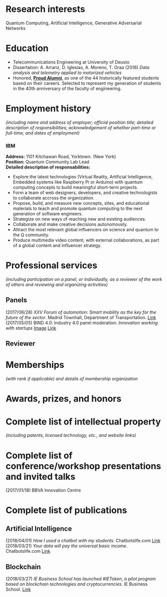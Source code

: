 # Research interests
Quantum Computing, Artificial Intelligence, Generative Adversarial Networks

# Education
* Telecommunications Engineering at University of Deusto  
* Dissertation: A. Arranz, D. Iglesias, A. Moreno, T. Oraa (2016) *Data analysis and telemetry applied to motorized vehicles*  
* Honored, [**Proud Alumni**](http://proud.deusto.es/alumni), as one of the 44 historically featured students based on their careers.
Selected to represent my generation of students in the 40th anniversary of the faculty of engineering.

# Employment history  
*(including name and address of employer; official position title; detailed description of responsibilities; acknowledgement of whether part-time or full-time; and dates of employment)*
### IBM  
**Address:** 1101 Kitchawan Road, Yorktown. (New York)  
**Position:** Quantum Community Lab Lead  
**Detailed description of responsabilities:**  
* Explore the latest technologies (Virtual Reality, Artificial Intelligence, Embedded systems like Raspberry Pi or Arduino) with quantum computing concepts to build meaningful short-term projects.  
* Form a team of web designers, developers, and creative technologists to collaborate accross the organization.  
* Propose, build, and measure new concepts, sites, and educational materials to teach and promote quantum computing to the next generation of software engineers.  
* Strategize on new ways of reaching new and existing audiences.  
* Collaborate and make creative decisions autonomously.  
* Attract the most relevant global influencers on science and quantum to the Q community.  
* Produce multimedia video content, with external collaborations, as part of a global content and influencer strategy.  





# Professional services  
*(including participation on a panel, or individually, as a reviewer of the work of others and reviewing and organizing activities)*  

## Panels  
(2017/06/28) *XXV Forum of automotion: Smart mobility as the key for the future of the sector*. Madrid Townhall, Department of Transportation. [Link](https://twitter.com/asierarranz/status/879963020574806017?s=12)  
(2017/05/05) BIND 4.0: Industry 4.0 panel moderation: *Innovation working with startups* [Image](./panels/20170505_BIND40.jpg) [Link](https://twitter.com/grupospri/status/860458055867281409?s=12)  
  
## Reviewer  
  



# Memberships  
*(with rank if applicable) and details of membership organization*

# Awards, prizes, and honors

# Complete list of intellectual property  
*(including patents, licensed technology, etc., and website links)*

# Complete list of conference/workshop presentations and invited talks  
(2017/01/18) BBVA Innovation Centre

# Complete list of publications
## Artificial Intelligence
(2018/04/01) *How I used a chatbot with my students.* Chatbotslife.com [Link](https://chatbotslife.com/how-i-used-a-chatbot-with-my-students-952a4979c3dc)  
(2018/03/21) *Your data will pay the universal basic income.* Chatbotslife.com [Link](https://medium.com/@asierarranz/your-data-will-pay-the-universal-basic-income-d24fe5a4d799)  

## Blockchain
(2018/03/27) *IE Business School has launched #IEToken, a pilot program based on blockchain technologies and cryptocurrencies.* IE Business School. [Link](https://imba.blogs.ie.edu/2018/03/ie-business-school-launches-ietoken-to-work-with-blockchain-technology-on-its-international-mba/)



